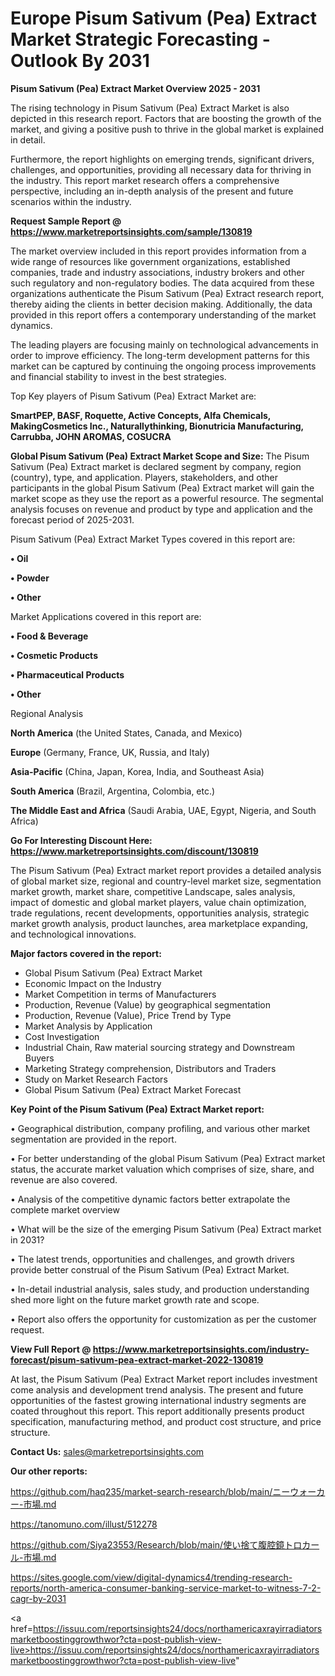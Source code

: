 # Europe Pisum Sativum (Pea) Extract Market Strategic Forecasting - Outlook By 2031

<Strong> Pisum Sativum (Pea) Extract Market Overview 2025 - 2031</strong>

The rising technology in Pisum Sativum (Pea) Extract Market is also depicted in this research report. Factors that are boosting the growth of the market, and giving a positive push to thrive in the global market is explained in detail.

Furthermore, the report highlights on emerging trends, significant drivers, challenges, and opportunities, providing all necessary data for thriving in the industry. This report market research offers a comprehensive perspective, including an in-depth analysis of the present and future scenarios within the industry.

<strong>Request Sample Report @ <a href=https://www.marketreportsinsights.com/sample/130819>https://www.marketreportsinsights.com/sample/130819</a></strong>

The market overview included in this report provides information from a wide range of resources like government organizations, established companies, trade and industry associations, industry brokers and other such regulatory and non-regulatory bodies. The data acquired from these organizations authenticate the Pisum Sativum (Pea) Extract research report, thereby aiding the clients in better decision making. Additionally, the data provided in this report offers a contemporary understanding of the market dynamics.

The leading players are focusing mainly on technological advancements in order to improve efficiency. The long-term development patterns for this market can be captured by continuing the ongoing process improvements and financial stability to invest in the best strategies.

Top Key players of Pisum Sativum (Pea) Extract Market are:

<strong>SmartPEP, BASF, Roquette, Active Concepts, Alfa Chemicals, MakingCosmetics Inc., Naturallythinking, Bionutricia Manufacturing, Carrubba, JOHN AROMAS, COSUCRA</strong>

<strong><b>Global Pisum Sativum (Pea) Extract Market Scope and Size:</b></strong>
The Pisum Sativum (Pea) Extract market is declared segment by company, region (country), type, and application. Players, stakeholders, and other participants in the global Pisum Sativum (Pea) Extract market will gain the market scope as they use the report as a powerful resource. The segmental analysis focuses on revenue and product by type and application and the forecast period of 2025-2031.

Pisum Sativum (Pea) Extract Market Types covered in this report are:

<strong>• Oil

• Powder

• Other</strong>

Market Applications covered in this report are:

<strong>• Food & Beverage

• Cosmetic Products

• Pharmaceutical Products

• Other</strong> 

Regional Analysis

<strong>North America</strong> (the United States, Canada, and Mexico)

<strong>Europe</strong> (Germany, France, UK, Russia, and Italy)

<strong>Asia-Pacific</strong> (China, Japan, Korea, India, and Southeast Asia)

<strong>South America</strong> (Brazil, Argentina, Colombia, etc.)

<strong>The Middle East and Africa</strong> (Saudi Arabia, UAE, Egypt, Nigeria, and South Africa)

<strong>Go For Interesting Discount Here: <a href=https://www.marketreportsinsights.com/discount/130819>https://www.marketreportsinsights.com/discount/130819</a></strong>

The Pisum Sativum (Pea) Extract market report provides a detailed analysis of global market size, regional and country-level market size, segmentation market growth, market share, competitive Landscape, sales analysis, impact of domestic and global market players, value chain optimization, trade regulations, recent developments, opportunities analysis, strategic market growth analysis, product launches, area marketplace expanding, and technological innovations.

<strong><b>Major factors covered in the report:</b></strong>
<ul>
  <li>Global Pisum Sativum (Pea) Extract Market </li>
  <li>Economic Impact on the Industry</li>
  <li>Market Competition in terms of Manufacturers</li>
  <li>Production, Revenue (Value) by geographical segmentation</li>
  <li>Production, Revenue (Value), Price Trend by Type</li>
  <li>Market Analysis by Application</li>
  <li>Cost Investigation</li>
  <li>Industrial Chain, Raw material sourcing strategy and Downstream Buyers</li>
  <li>Marketing Strategy comprehension, Distributors and Traders</li>
  <li>Study on Market Research Factors</li>
  <li>Global Pisum Sativum (Pea) Extract Market Forecast</li>
</ul>

<strong><b>Key Point of the Pisum Sativum (Pea) Extract Market report:</b></strong>

• Geographical distribution, company profiling, and various other market segmentation are provided in the report.

• For better understanding of the global Pisum Sativum (Pea) Extract market status, the accurate market valuation which comprises of size, share, and revenue are also covered.

• Analysis of the competitive dynamic factors better extrapolate the complete market overview

• What will be the size of the emerging Pisum Sativum (Pea) Extract market in 2031?

• The latest trends, opportunities and challenges, and growth drivers provide better construal of the Pisum Sativum (Pea) Extract Market.

• In-detail industrial analysis, sales study, and production understanding shed more light on the future market growth rate and scope.

• Report also offers the opportunity for customization as per the customer request.

<strong><b>View Full Report @ <a href=https://www.marketreportsinsights.com/industry-forecast/pisum-sativum-pea-extract-market-2022-130819>https://www.marketreportsinsights.com/industry-forecast/pisum-sativum-pea-extract-market-2022-130819</a></b></strong>


At last, the Pisum Sativum (Pea) Extract Market report includes investment come analysis and development trend analysis. The present and future opportunities of the fastest growing international industry segments are coated throughout this report. This report additionally presents product specification, manufacturing method, and product cost structure, and price structure.

<strong>Contact Us:</strong>
sales@marketreportsinsights.com

<strong>Our other reports:</strong>

<a href=https://github.com/haq235/market-search-research/blob/main/ニーウォーカー-市場.md>https://github.com/haq235/market-search-research/blob/main/ニーウォーカー-市場.md</a>

<a href=https://tanomuno.com/illust/512278>https://tanomuno.com/illust/512278</a>

<a href=https://github.com/Siya23553/Research/blob/main/使い捨て腹腔鏡トロカール-市場.md>https://github.com/Siya23553/Research/blob/main/使い捨て腹腔鏡トロカール-市場.md</a>

<a href=https://sites.google.com/view/digital-dynamics4/trending-research-reports/north-america-consumer-banking-service-market-to-witness-7-2-cagr-by-2031>https://sites.google.com/view/digital-dynamics4/trending-research-reports/north-america-consumer-banking-service-market-to-witness-7-2-cagr-by-2031</a>

<a href=https://issuu.com/reportsinsights24/docs/northamericaxrayirradiatorsmarketboostinggrowthwor?cta=post-publish-view-live>https://issuu.com/reportsinsights24/docs/northamericaxrayirradiatorsmarketboostinggrowthwor?cta=post-publish-view-live</a>"
